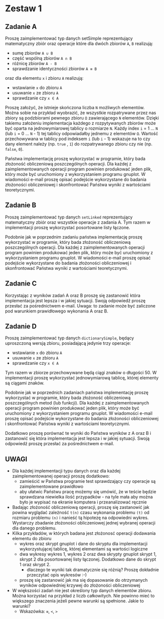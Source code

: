 # Zestaw 1

## Zadanie A

Proszę zaimplementować typ danych setSimple reprezentujący matematyczny zbiór oraz operacje które dla dwóch zbiorów `A`, `B` realizują:

- sumę zbiorów `A ∪ B`
- część wspólną zbiorów `A ∩ B`
- różnicę zbiorów `A - B`
- sprawdzanie identyczności zbiorów `A ≡ B`

oraz dla elementu `x` i zbioru `A` realizują:

- wstawianie `x` do zbioru `A`
- usuwanie `x` ze zbioru `A`
- sprawdzanie czy `x ∈ A`

Proszę założyć, że istnieje skończona liczba `N` możliwych elementów. Można sobie na przykład wyobrazić, że wszystkie rozpatrywane przez nas zbiory są podzbiorami pewnego zbioru `Ω` zawierającego `N` elementów. Dzięki takiemu założeniu implementacja każdego z rozpytywanych zbiorów może być oparta na jednowymiarowej tablicy o rozmiarze `N`. Każdy index `i` = 1 ... `N` (lub `i` = 0 ... `N` - 1) tej tablicy odpowiadałby jednemu z elementów `Ω`. Wartość przechowywana w tablicy pod indeksem `i` (lub `i` - 1) wskazuje na to czy dany element należy (np. `true` , `1`) do rozpatrywanego zbioru czy nie (np. `false`, `0`).

Państwa implementację proszę wykorzystać w programie, który bada złożoność obliczeniową poszczególnych operacji. Dla każdej z zaimplementowanych operacji program powinien produkować jeden plik, który może być uruchomiony z wykorzystaniem programu gnuplot. W wiadomości e-mail proszę opisać podejście wykorzystane do badania złożoności obliczeniowej i skonfrontować Państwa wyniki z wartościami teoretycznymi.

## Zadanie B

Proszę zaimplementować typ danych `setLinked` reprezentujący matematyczny zbiór oraz wszystkie operacje z zadania A. Tym razem w implementacji proszę wykorzystać posortowane listy łączone.

Podobnie jak w poprzednim zadaniu państwa implementację proszę wykorzystać w programie, który bada złożoność obliczeniową poszczególnych operacji. Dla każdej z zaimplementowanych operacji program powinien produkować jeden plik, który może być uruchomiony z wykorzystaniem programu gnuplot. W wiadomości e-mail proszę opisać podejście wykorzystane do badania złożoności obliczeniowej i skonfrontować Państwa wyniki z wartościami teoretycznymi.

## Zadanie C

Korzystając z wyników zadań A oraz B proszę się zastanowić która implementacja jest lepsza i w jakiej sytuacji. Swoją odpowiedź proszę przesłać za pośrednictwem e-mail. Uwaga: to zadanie może być zaliczone pod warunkiem prawidłowego wykonania A oraz B.

## Zadanie D

Proszę zaimplementować typ danych `dictionarySimple`, będący uproszczoną wersją zbioru, posiadającą jedynie trzy operacje:

- wstawianie `x` do zbioru `A`
- usuwanie `x` ze zbioru `A`
- sprawdzanie czy `x ∈ A`

Tym razem w zbiorze przechowywane będą ciągi znaków o długości 50. W implementacji proszę wykorzystać jednowymiarową tablicę, której elementy są ciągami znaków.

Podobnie jak w poprzednich zadaniach państwa implementację proszę wykorzystać w programie, który bada złożoność obliczeniową poszczególnych metod (lub funkcji). Dla każdej z zaimplementowanych operacji program powinien produkować jeden plik, który może być uruchomiony z wykorzystaniem programu gnuplot. W wiadomości e-mail proszę opisać podejście wykorzystane do badania złożoności obliczeniowej i skonfrontować Państwa wyniki z wartościami teoretycznymi.

Dodatkowo proszę porównać te wyniki do Państwa wyników z A oraz B i zastanowić się która implementacja jest lepsza i w jakiej sytuacji. Swoją odpowiedź proszę przesłać za pośrednictwem e-mail.

## UWAGI

- Dla każdej implementacji typu danych oraz dla każdej zaimplementowanej operacji proszę dodatkowo:
  - zamieścić w Państwa programie test sprawdzający czy operacje są zaimplementowane prawidłowo
  - aby ułatwic Państwu pracę możemy się umówić, że w teście będzie sprawdzana niewielka ilość przypadków - na tyle mała aby można było je wypisać na ekranie komputera i przeanalizować ręcznie
- Badając złożoność obliczeniową operacji, proszę się zastanowić jak powina wyglądać zależność `t(n)` czasu wykonania problemu `(t)` od rozmiaru problemu `(n)` i nanieść tą hipotezę na odpowiedni wykres. Wystarczy zbadanie złożoności obliczeniowej jednej wybranej operacji dla danego problemu.
- Kilka przykładów, w których badana jest złożonosć operacji dodawania elementu do zbioru
  - wykres oraz skrypt gnuplot i dane do skryptu dla implementacji wykorzystującej tablicę, której elementami są wartości logiczne
  - dwa wykresy wykres 1, wykres 2 oraz dwa skrypty gnuplot skrypt 1, skrypt 2 dla posortowanej listy łączonej. Dodatkowo dane do skrypt 1 oraz skrypt 2.
    - dlaczego te wyniki tak dramatycznie się różnią? Proszę dokładnie przeczytać opis wykresów :-)
  - proszę się zastanowić jak ma się dopasowanie do otrzymanych wyników odpowiedniej krzywej do złożoności obliczeniowej
- W większości zadań nie jest określony typ danych elementów zbioru. Można korzystać na przykład z liczb całkowitych. Nie powinno mieć to większego znaczenia jeżeli pewne warunki są spełnione. Jakie to warunki?
  - Wskazówka: `≡`, `<`, `>`
